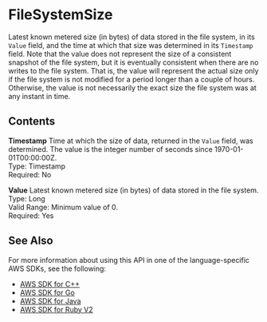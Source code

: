 # FileSystemSize<a name="API_FileSystemSize"></a>

Latest known metered size \(in bytes\) of data stored in the file system, in its `Value` field, and the time at which that size was determined in its `Timestamp` field\. Note that the value does not represent the size of a consistent snapshot of the file system, but it is eventually consistent when there are no writes to the file system\. That is, the value will represent the actual size only if the file system is not modified for a period longer than a couple of hours\. Otherwise, the value is not necessarily the exact size the file system was at any instant in time\.

## Contents<a name="API_FileSystemSize_Contents"></a>

 **Timestamp**   <a name="efs-Type-FileSystemSize-Timestamp"></a>
Time at which the size of data, returned in the `Value` field, was determined\. The value is the integer number of seconds since 1970\-01\-01T00:00:00Z\.  
Type: Timestamp  
Required: No

 **Value**   <a name="efs-Type-FileSystemSize-Value"></a>
Latest known metered size \(in bytes\) of data stored in the file system\.  
Type: Long  
Valid Range: Minimum value of 0\.  
Required: Yes

## See Also<a name="API_FileSystemSize_SeeAlso"></a>

For more information about using this API in one of the language\-specific AWS SDKs, see the following:
+  [AWS SDK for C\+\+](http://docs.aws.amazon.com/goto/SdkForCpp/elasticfilesystem-2015-02-01/FileSystemSize) 
+  [AWS SDK for Go](http://docs.aws.amazon.com/goto/SdkForGoV1/elasticfilesystem-2015-02-01/FileSystemSize) 
+  [AWS SDK for Java](http://docs.aws.amazon.com/goto/SdkForJava/elasticfilesystem-2015-02-01/FileSystemSize) 
+  [AWS SDK for Ruby V2](http://docs.aws.amazon.com/goto/SdkForRubyV2/elasticfilesystem-2015-02-01/FileSystemSize) 